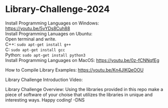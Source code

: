 # Library-Challenge-2024

Install Programming Languages on Windows: https://youtu.be/5vYDs8Cuh88  
Install Programming Lanuages on Ubuntu:  
          Open terminal and write.  
          C++: ```sudo apt-get install g++```  
          C: ```sudo apt-get install gcc```  
          Python: ```sudo apt-get install python3```  
Install Programming Languages on MacOS: https://youtu.be/0z-fCNNqfEg  

How to Compile Library Examples: https://youtu.be/Kn4JIKQeOOU  

Library Challenge Introduction Video: 

Library Challenge Overview:
            Using the libraries provided in this repo make a piece of software of your choise that utilizes the libraries in unique and interesting ways.
            Happy coding! -DNS
